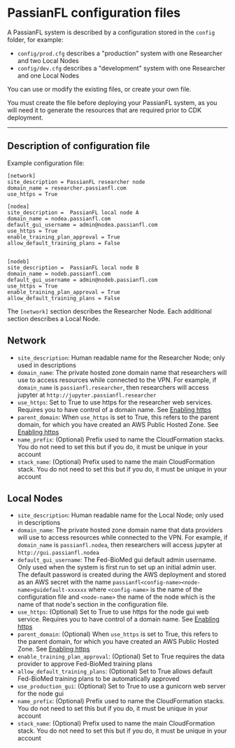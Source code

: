 # PassianFL configuration files

A PassianFL system is described by a configuration stored in the `config` folder, for example:
- `config/prod.cfg` describes a "production" system with one Researcher and two Local Nodes 
- `config/dev.cfg` describes a "development" system with one Researcher and one Local Nodes 

You can use or modify the existing files, or create your own file.

You must create the file before deploying your PassianFL system, as you will need it to generate
the resources that are required prior to CDK deployment.

---

## Description of configuration file

Example configuration file:
```
[network]
site_description = PassianFL researcher node
domain_name = researcher.passianfl.com
use_https = True

[nodea]
site_description =  PassianFL local node A
domain_name = nodea.passianfl.com
default_gui_username = admin@nodea.passianfl.com
use_https = True
enable_training_plan_approval = True
allow_default_training_plans = False


[nodeb]
site_description =  PassianFL local node B
domain_name = nodeb.passianfl.com
default_gui_username = admin@nodeb.passianfl.com
use_https = True
enable_training_plan_approval = True
allow_default_training_plans = False
```

The `[network]` section describes the Researcher Node.
Each additional section describes a Local Node.

## Network

- `site_description`: Human readable name for the Researcher Node; only used in descriptions
- `domain_name`: The private hosted zone domain name that researchers will use to access resources 
while connected to the VPN. For example, if `domain_name` is `passianfl.researcher`, then 
researchers will access jupyter at `http://jupyter.passianfl.researcher`
- `use_https`: Set to True to use https for the researcher web services. Requires you to have control
of a domain name. See [Enabling https](enabling-https.md)
- `parent_domain`: When `use_https` is set to True, this refers to the parent domain, for which you
have created an AWS Public Hosted Zone. See [Enabling https](enabling-https.md)
- `name_prefix`: (Optional) Prefix used to name the CloudFormation stacks. You do not need to set this
but if you do, it must be unique in your account
- `stack_name`: (Optional) Prefix used to name the main CloudFormation stack. You do not need to set this
but if you do, it must be unique in your account

## Local Nodes
- `site_description`: Human readable name for the Local Node; only used in descriptions
- `domain_name`: The private hosted zone domain name that data providers will use to access resources 
while connected to the VPN. For example, if `domain_name` is `passianfl.nodea`, then 
researchers will access jupyter at `http://gui.passianfl.nodea`
- `default_gui_username`: The Fed-BioMed gui default admin username. Only used when the system is 
first run to set up an initial admin user. The default password is created during the AWS deployment
and stored as an AWS secret with the name `passianfl<config-name><node-name>guidefault-xxxxxx`
where `<config-name>` is the name of the configuration file and `<node-name>` the name of the node
which is the name of that node's section in the configuration file.  
- `use_https`: (Optional) Set to True to use https for the node gui web service. Requires you to have control
of a domain name. See [Enabling https](enabling-https.md)
- `parent_domain`: (Optional) When `use_https` is set to True, this refers to the parent domain, for which you
have created an AWS Public Hosted Zone. See [Enabling https](enabling-https.md)
- `enable_training_plan_approval`: (Optional) Set to True requires the data provider to approve Fed-BioMed training plans
- `allow_default_training_plans`: (Optional) Set to True allows default Fed-BioMed training plans to be automatically approved
- `use_production_gui`: (Optional) Set to True to use a gunicorn web server for the node gui
- `name_prefix`: (Optional) Prefix used to name the CloudFormation stacks. You do not need to set this
but if you do, it must be unique in your account
- `stack_name`: (Optional) Prefix used to name the main CloudFormation stack. You do not need to set this
but if you do, it must be unique in your account
